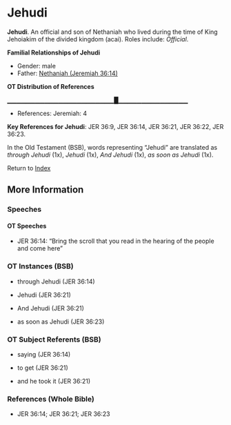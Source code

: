 # Jehudi
**Jehudi**. 
An official and son of Nethaniah who lived during the time of King Jehoiakim of the divided kingdom (acai). 
Roles include: 
_Official_. 




**Familial Relationships of Jehudi**


* Gender: male
* Father: [Nethaniah (Jeremiah 36:14)](Nethaniah.4.md)


**OT Distribution of References**

▁▁▁▁▁▁▁▁▁▁▁▁▁▁▁▁▁▁▁▁▁▁▁█▁▁▁▁▁▁▁▁▁▁▁▁▁▁▁
* References: Jeremiah: 4



**Key References for Jehudi**: 
JER 36:9, JER 36:14, JER 36:21, JER 36:22, JER 36:23. 


In the Old Testament (BSB), words representing “Jehudi” are translated as 
*through Jehudi* (1x), *Jehudi* (1x), *And Jehudi* (1x), *as soon as Jehudi* (1x). 




Return to [Index](00-Index.md)

## More Information

### Speeches

#### OT Speeches

* JER 36:14: “Bring the scroll that you read in the hearing of the people and come here”

### OT Instances (BSB)

* through Jehudi (JER 36:14)

* Jehudi (JER 36:21)

* And Jehudi (JER 36:21)

* as soon as Jehudi (JER 36:23)



### OT Subject Referents (BSB)

* saying (JER 36:14)

* to get (JER 36:21)

* and he took it (JER 36:21)



### References (Whole Bible)

* JER 36:14; JER 36:21; JER 36:23



